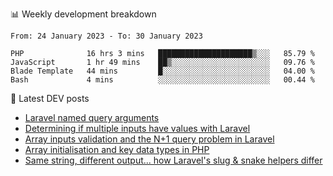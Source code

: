📊 Weekly development breakdown
<!--START_SECTION:waka-->

```text
From: 24 January 2023 - To: 30 January 2023

PHP              16 hrs 3 mins   █████████████████████▒░░░   85.79 %
JavaScript       1 hr 49 mins    ██▒░░░░░░░░░░░░░░░░░░░░░░   09.76 %
Blade Template   44 mins         █░░░░░░░░░░░░░░░░░░░░░░░░   04.00 %
Bash             4 mins          ░░░░░░░░░░░░░░░░░░░░░░░░░   00.44 %
```

<!--END_SECTION:waka-->

📕 Latest DEV posts
<!-- BLOG-POST-LIST:START -->
- [Laravel named query arguments](https://dev.to/michaelvickersuk/laravel-named-query-arguments-28kd)
- [Determining if multiple inputs have values with Laravel](https://dev.to/michaelvickersuk/determining-if-multiple-inputs-have-values-with-laravel-km6)
- [Array inputs validation and the N+1 query problem in Laravel](https://dev.to/michaelvickersuk/array-inputs-validation-and-the-n1-query-problem-in-laravel-2agb)
- [Array initialisation and key data types in PHP](https://dev.to/michaelvickersuk/array-initialisation-and-key-data-types-in-php-1e5b)
- [Same string, different output... how Laravel&#39;s slug &amp; snake helpers differ](https://dev.to/michaelvickersuk/same-string-different-output-how-laravels-slug-snake-helpers-differ-1ccj)
<!-- BLOG-POST-LIST:END -->
